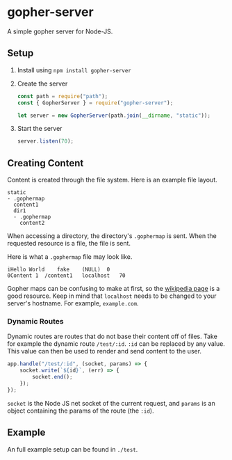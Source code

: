 # gopher-server

A simple gopher server for Node-JS.

## Setup

1. Install using `npm install gopher-server`
2. Create the server

   ```javascript
   const path = require("path");
   const { GopherServer } = require("gopher-server");

   let server = new GopherServer(path.join(__dirname, "static"));
   ```

3. Start the server

   ```javascript
   server.listen(70);
   ```

## Creating Content

Content is created through the file system. Here is an example file layout.

```
static
- .gophermap
  content1
  dir1
  - .gophermap
	content2
```

When accessing a directory, the directory's `.gophermap` is sent. When the requested resource is a file, the file is sent.

Here is what a `.gophermap` file may look like.

```
iHello World	fake	(NULL)	0
0Content 1	/content1	localhost	70
```

Gopher maps can be confusing to make at first, so the [wikipedia page](<https://wikipedia.org/wiki/Gopher_(protocol)>) is a good resource. Keep in mind that `localhost` needs to be changed to your server's hostname. For example, `example.com`.

### Dynamic Routes

Dynamic routes are routes that do not base their content off of files. Take for example the dynamic route `/test/:id`. `:id` can be replaced by any value. This value can then be used to render and send content to the user.

```javascript
app.handle("/test/:id", (socket, params) => {
	socket.write(`${id}`, (err) => {
		socket.end();
	});
});
```

`socket` is the Node JS net socket of the current request, and `params` is an object containing the params of the route (the `:id`).

## Example

An full example setup can be found in `./test`.

